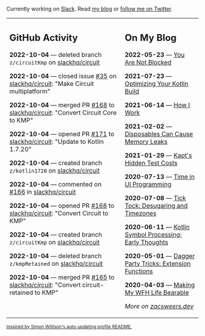Currently working on [Slack](https://slack.com/). Read [my blog](https://zacsweers.dev/) or [follow me on Twitter](https://twitter.com/ZacSweers).

<table><tr><td valign="top" width="60%">

## GitHub Activity
<!-- githubActivity starts -->
**2022-10-04** — deleted branch `z/circuitKmp` on [slackhq/circuit](https://github.com/slackhq/circuit)

**2022-10-04** — closed issue [#35](https://github.com/slackhq/circuit/issues/35) on [slackhq/circuit](https://github.com/slackhq/circuit): "Make Circuit multiplatform"

**2022-10-04** — merged PR [#168](https://github.com/slackhq/circuit/pull/168) to [slackhq/circuit](https://github.com/slackhq/circuit): "Convert Circuit Core to KMP"

**2022-10-04** — opened PR [#171](https://github.com/slackhq/circuit/pull/171) to [slackhq/circuit](https://github.com/slackhq/circuit): "Update to Kotlin 1.7.20"

**2022-10-04** — created branch `z/kotlin1720` on [slackhq/circuit](https://github.com/slackhq/circuit)

**2022-10-04** — commented on [#166](https://github.com/slackhq/circuit/pull/166#issuecomment-1267189672) in [slackhq/circuit](https://github.com/slackhq/circuit)

**2022-10-04** — opened PR [#168](https://github.com/slackhq/circuit/pull/168) to [slackhq/circuit](https://github.com/slackhq/circuit): "Convert Circuit to KMP"

**2022-10-04** — created branch `z/circuitKmp` on [slackhq/circuit](https://github.com/slackhq/circuit)

**2022-10-04** — deleted branch `z/kmpRetained` on [slackhq/circuit](https://github.com/slackhq/circuit)

**2022-10-04** — merged PR [#165](https://github.com/slackhq/circuit/pull/165) to [slackhq/circuit](https://github.com/slackhq/circuit): "Convert circuit-retained to KMP"
<!-- githubActivity ends -->
</td><td valign="top" width="40%">

## On My Blog
<!-- blog starts -->
**2022-05-23** — [You Are Not Blocked](https://www.zacsweers.dev/you-are-not-blocked/)

**2021-07-23** — [Optimizing Your Kotlin Build](https://www.zacsweers.dev/optimizing-your-kotlin-build/)

**2021-06-14** — [How I Work](https://www.zacsweers.dev/how-i-work/)

**2021-02-02** — [Disposables Can Cause Memory Leaks](https://www.zacsweers.dev/disposables-can-cause-memory-leaks/)

**2021-01-29** — [Kapt's Hidden Test Costs](https://www.zacsweers.dev/kapts-hidden-test-costs/)

**2020-07-13** — [Time in UI Programming](https://www.zacsweers.dev/time-in-ui/)

**2020-07-08** — [Tick Tock: Desugaring and Timezones](https://www.zacsweers.dev/ticktock-desugaring-timezones/)

**2020-06-11** — [Kotlin Symbol Processing: Early Thoughts](https://www.zacsweers.dev/kotlin-symbol-processor-early-thoughts/)

**2020-05-01** — [Dagger Party Tricks: Extension Functions](https://www.zacsweers.dev/dagger-party-tricks-extension-functions/)

**2020-04-03** — [Making My WFH Life Bearable](https://www.zacsweers.dev/making-wfh-life-bearable/)
<!-- blog ends -->
_More on [zacsweers.dev](https://zacsweers.dev/)_
</td></tr></table>

<sub><a href="https://simonwillison.net/2020/Jul/10/self-updating-profile-readme/">Inspired by Simon Willison's auto-updating profile README.</a></sub>
